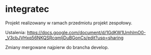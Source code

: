 # integratec

Projekt realizowany w ramach przedmiotu projekt zespołowy.

Ustalenia:
https://docs.google.com/document/d/1GdKW1UmhlmO0-_V3cbJVHxq56NKQSRcqmIjDuBGonCs/edit?usp=sharing

Zmiany mergowane najpierw do brancha develop.
